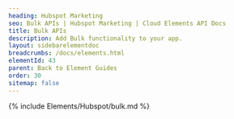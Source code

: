 ```yaml
---
heading: Hubspot Marketing
seo: Bulk APIs | Hubspot Marketing | Cloud Elements API Docs
title: Bulk APIs
description: Add Bulk functionality to your app.
layout: sidebarelementdoc
breadcrumbs: /docs/elements.html
elementId: 43
parent: Back to Element Guides
order: 30
sitemap: false
---
```


{% include Elements/Hubspot/bulk.md %}
